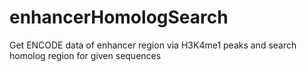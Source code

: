 # enhancerHomologSearch
Get ENCODE data of enhancer region via H3K4me1 peaks and search homolog region for given sequences
